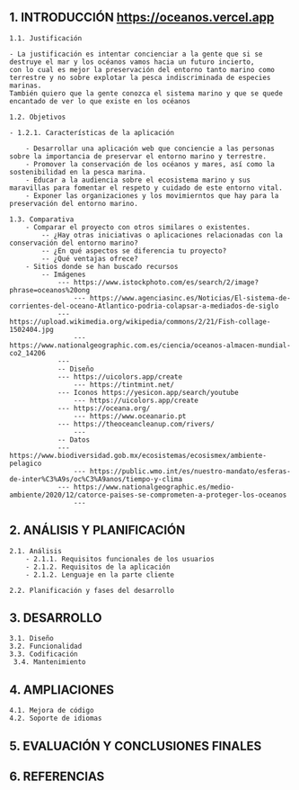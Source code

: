 
## 1. INTRODUCCIÓN https://oceanos.vercel.app

	1.1. Justificación 
 
	- La justificación es intentar concienciar a la gente que si se destruye el mar y los océanos vamos hacia un futuro incierto, 
 	con lo cual es mejor la preservación del entorno tanto marino como terrestre y no sobre explotar la pesca indiscriminada de especies marinas. 
  	También quiero que la gente conozca el sistema marino y que se quede encantado de ver lo que existe en los océanos
 
	1.2. Objetivos
 
    - 1.2.1. Características de la aplicación
    
		- Desarrollar una aplicación web que conciencie a las personas sobre la importancia de preservar el entorno marino y terrestre.
		- Promover la conservación de los océanos y mares, así como la sostenibilidad en la pesca marina.
		- Educar a la audiencia sobre el ecosistema marino y sus maravillas para fomentar el respeto y cuidado de este entorno vital.
		- Exponer las organizaciones y los movimierntos que hay para la preservación del entorno marino.
  
	1.3. Comparativa
		- Comparar el proyecto con otros similares o existentes. 
			-- ¿Hay otras iniciativas o aplicaciones relacionadas con la conservación del entorno marino? 
			-- ¿En qué aspectos se diferencia tu proyecto? 
			-- ¿Qué ventajas ofrece?
		- Sitios donde se han buscado recursos
  			-- Imágenes
  				--- https://www.istockphoto.com/es/search/2/image?phrase=oceanos%20ong
      				--- https://www.agenciasinc.es/Noticias/El-sistema-de-corrientes-del-oceano-Atlantico-podria-colapsar-a-mediados-de-siglo
	  			--- https://upload.wikimedia.org/wikipedia/commons/2/21/Fish-collage-1502404.jpg
      				--- https://www.nationalgeographic.com.es/ciencia/oceanos-almacen-mundial-co2_14206
	  			--- 
     			-- Diseño
	 			--- https://uicolors.app/create
     				--- https://tintmint.net/
	 			--- Iconos https://yesicon.app/search/youtube
     				--- https://uicolors.app/create
	 			--- https://oceana.org/
     				--- https://www.oceanario.pt
	 			--- https://theoceancleanup.com/rivers/
     				--- 
     			-- Datos
				--- https://www.biodiversidad.gob.mx/ecosistemas/ecosismex/ambiente-pelagico
    				--- https://public.wmo.int/es/nuestro-mandato/esferas-de-inter%C3%A9s/oc%C3%A9anos/tiempo-y-clima
				--- https://www.nationalgeographic.es/medio-ambiente/2020/12/catorce-paises-se-comprometen-a-proteger-los-oceanos
    				--- 

 
## 2. ANÁLISIS Y PLANIFICACIÓN 

	2.1. Análisis 
		- 2.1.1. Requisitos funcionales de los usuarios
		- 2.1.2. Requisitos de la aplicación 
		- 2.1.2. Lenguaje en la parte cliente 
  
	2.2. Planificación y fases del desarrollo 
 
## 3. DESARROLLO

	3.1. Diseño
	3.2. Funcionalidad 
	3.3. Codificación 
	 3.4. Mantenimiento 
  
## 4. AMPLIACIONES

	4.1. Mejora de código 
	4.2. Soporte de idiomas 
 
## 5. EVALUACIÓN Y CONCLUSIONES FINALES 

## 6. REFERENCIAS
